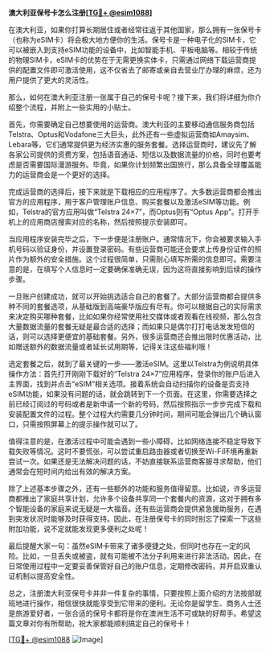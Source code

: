 **澳大利亚保号卡怎么注册[[TG💪+ @esim1088](https://t.me/s/esim1088)]**

在澳大利亚，如果你打算长期居住或者经常往返于其他国家，那么拥有一张保号卡（也称为eSIM卡）将会极大地方便你的生活。保号卡是一种电子化的SIM卡，它可以被嵌入到支持eSIM功能的设备中，比如智能手机、平板电脑等。相较于传统的物理SIM卡，eSIM卡的优势在于无需更换实体卡，只需通过网络下载运营商提供的配置文件即可激活使用，这不仅省去了邮寄或亲自去营业厅办理的麻烦，还为用户提供了更大的灵活性。

那么，如何在澳大利亚注册一张属于自己的保号卡呢？接下来，我们将详细为你介绍整个流程，并附上一些实用的小贴士。

首先，你需要确定自己想要使用的运营商。澳大利亚的主要移动通信服务商包括Telstra、Optus和Vodafone三大巨头，此外还有一些虚拟运营商如Amaysim、Lebara等，它们通常提供更为经济实惠的服务套餐。选择运营商时，建议先了解各家公司提供的资费方案，包括语音通话、短信以及数据流量的价格，同时也要考虑是否需要国际漫游服务。毕竟，如果你计划频繁出国旅行，那么具备全球覆盖能力的运营商会是一个更好的选择。

完成运营商的选择后，接下来就是下载相应的应用程序了。大多数运营商都会推出官方的应用程序，用于客户管理账户信息、购买套餐以及激活eSIM等功能。例如，Telstra的官方应用叫做“Telstra 24×7”，而Optus则有“Optus App”。打开手机上的应用商店搜索对应的名称，然后按照提示安装即可。

当应用程序安装完毕之后，下一步便是注册账户。通常情况下，你会被要求输入手机号码以验证身份，并设置登录密码。有些运营商可能还会要求上传身份证件的照片作为额外的安全措施。这个过程很简单，只需耐心填写所需的信息即可。需要注意的是，在填写个人信息时一定要确保准确无误，因为这将直接影响到后续的操作步骤。

一旦账户创建成功，就可以开始挑选适合自己的套餐了。大部分运营商都会提供多种不同的套餐选项，从基础版到高端豪华版应有尽有。你可以根据自己的实际需求来决定购买哪种套餐，比如如果你经常使用社交媒体或者观看在线视频，那么包含大量数据流量的套餐无疑是最合适的选择；而如果只是偶尔打打电话发发短信的话，则可以选择更便宜的基础套餐。另外，很多运营商还会推出限时优惠活动，比如赠送额外的数据流量或者延长试用期等，记得关注这些福利哦！

选定套餐之后，就到了最关键的一步——激活eSIM。这里以Telstra为例说明具体操作方法：首先打开刚刚下载好的“Telstra 24×7”应用程序，登录你的账户后进入主界面，找到并点击“eSIM”相关选项。接着系统会自动扫描你的设备是否支持eSIM功能，如果没有问题的话，就会跳转到下一个页面。在这里，你需要选择之前已经订阅过的号码或者是新申请一个新的号码，然后按照指示一步步完成下载和安装配置文件的过程。整个过程大约需要几分钟时间，期间可能会弹出几个确认窗口，只需按照屏幕上的提示操作就可以了。

值得注意的是，在激活过程中可能会遇到一些小障碍，比如网络连接不稳定导致下载失败等情况。这时不要慌张，可以尝试重启路由器或者切换至Wi-Fi环境再重新尝试一次。如果还是无法解决问题的话，不妨直接联系运营商客服寻求帮助，他们通常会在短时间内给出有效的解决方案。

除了上述基本步骤之外，还有一些额外的功能和服务值得留意。比如说，许多运营商都推出了家庭共享计划，允许多个设备共享同一个套餐内的资源，这对于拥有多个智能设备的家庭来说无疑是一大福音。还有些运营商会提供紧急援助服务，在遇到突发状况时能够及时获得支持。因此，在注册保号卡的同时别忘了探索一下这些附加功能，说不定就能发现更多便利之处呢！

最后提醒大家一句：虽然eSIM卡带来了诸多便捷之处，但同时也存在一定的风险。比如，一旦丢失或被盗，就有可能被不法分子利用来进行非法活动。因此，在日常使用过程中一定要妥善保管好自己的账户信息，定期修改密码，并开启双重认证机制以提高安全性。

总之，注册澳大利亚保号卡并非一件复杂的事情，只要按照上面介绍的方法按部就班地进行操作，相信很快就能享受到它带来的便利。无论你是留学生、商务人士还是旅游爱好者，一张合适的保号卡都将是你在澳洲生活不可或缺的好帮手。希望这篇文章对你有所帮助，祝大家都能顺利搞定自己的保号卡！

[[TG💪+ @esim1088](https://t.me/s/esim1088) ![Image](https://i.postimg.cc/4NQfJmqS/Snipaste-2025-05-13-00-14-12.png)]